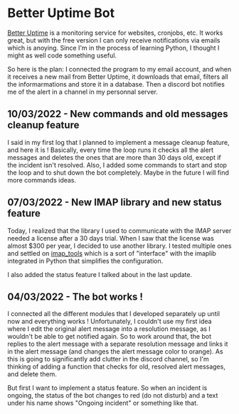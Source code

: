 # Better Uptime Bot

[Better Uptime](https://betteruptime.com/) is a monitoring service for websites, cronjobs, etc.
It works great, but with the free version I can only receive notifications via emails which is anoying. Since I'm in the process of learning Python, I thought I might as well code something useful.

So here is the plan:
I connected the program to my email account, and when it receives a new mail from Better Uptime, it downloads that email, filters all the informarmations and store it in a database. Then a discord bot notifies me of the alert in a channel in my personnal server.

## 10/03/2022 - New commands and old messages cleanup feature

I said in my first log that I planned to implement a message cleanup feature, and here it is ! Basically, every time the loop runs it checks all the alert messages and deletes the ones that are more than 30 days old, except if the incident isn't resolved.
Also, I added some commands to start and stop the loop and to shut down the bot completely. Maybe in the future I will find more commands ideas.

## 07/03/2022 - New IMAP library and new status feature

Today, I realized that the library I used to communicate with the IMAP server needed a license after a 30 days trial. When I saw that the license was almost $300 per year, I decided to use another library. I tested multiple ones and settled on [imap_tools](https://github.com/ikvk/imap_tools) which is a sort of "interface" with the imaplib integrated in Python that simplifies the configuration.

I also added the status feature I talked about in the last update.

## 04/03/2022 - The bot works !

I connected all the different modules that I developed separately up until now and everything works !
Unfortunately, I couldn't use my first idea where I edit the original alert message into a resolution message, as I wouldn't be able to get notified again. So to work around that, the bot replies to the alert message with a separate resolution message and links it in the alert message (and changes the alert message color to orange).
As this is going to significantly add clutter in the discord channel, so I'm thinking of adding a function that checks for old, resolved alert messages, and delete them.

But first I want to implement a status feature. So when an incident is ongoing, the status of the bot changes to red (do not disturb) and a text under his name shows "Ongoing incident" or something like that.
